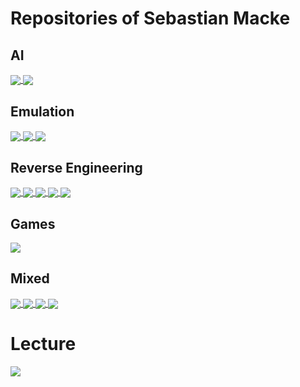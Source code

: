 # Repositories of Sebastian Macke

## AI

<a href="https://github.com/s-macke/AdventureAI">
  <img align="center" src="https://github-readme-stats.vercel.app/api/pin/?username=s-macke&repo=AdventureAI" />
</a>

<a href="https://github.com/s-macke/GoPT">
  <img align="center" src="https://github-readme-stats.vercel.app/api/pin/?username=s-macke&repo=GoPT" />
</a>

## Emulation

<a href="https://github.com/s-macke/FSHistory">
  <img align="center" src="https://github-readme-stats.vercel.app/api/pin/?username=s-macke&repo=FSHistory" />
</a>

<a href="https://github.com/s-macke/jor1k">
  <img align="center" src="https://github-readme-stats.vercel.app/api/pin/?username=s-macke&repo=jor1k" />
</a>

<a href="https://github.com/s-macke/SIDSpectro">
  <img align="center" src="https://github-readme-stats.vercel.app/api/pin/?username=s-macke&repo=SIDSpectro" />
</a>

## Reverse Engineering

<a href="https://github.com/s-macke/VoxelSpace">
  <img align="center" src="https://github-readme-stats.vercel.app/api/pin/?username=s-macke&repo=VoxelSpace" />
</a>

<a href="https://github.com/s-macke/starflight-reverse">
  <img align="center" src="https://github-readme-stats.vercel.app/api/pin/?username=s-macke&repo=starflight-reverse" />
</a>

<a href="https://github.com/s-macke/Test-Drive-3-Maps">
  <img align="center" src="https://github-readme-stats.vercel.app/api/pin/?username=s-macke&repo=Test-Drive-3-Maps" />
</a>

<a href="https://github.com/s-macke/SAM">
  <img align="center" src="https://github-readme-stats.vercel.app/api/pin/?username=s-macke&repo=SAM" />
</a>

<a href="https://github.com/s-macke/mathematica-encode">
  <img align="center" src="https://github-readme-stats.vercel.app/api/pin/?username=s-macke&repo=mathematica-encode" />
</a>

## Games

<a href="https://github.com/s-macke/Interplanetary-Postal-Service">
  <img align="center" src="https://github-readme-stats.vercel.app/api/pin/?username=s-macke&repo=Interplanetary-Postal-Service" />
</a>


## Mixed


<a href="https://github.com/s-macke/WebGPU-Lab">
  <img align="center" src="https://github-readme-stats.vercel.app/api/pin/?username=s-macke&repo=WebGPU-Lab" />
</a>

<a href="https://github.com/s-macke/Forthly">
  <img align="center" src="https://github-readme-stats.vercel.app/api/pin/?username=s-macke&repo=Forthly" />
</a>

<a href="https://github.com/s-macke/SlapperX">
  <img align="center" src="https://github-readme-stats.vercel.app/api/pin/?username=s-macke&repo=SlapperX" />
</a>

<a href="https://github.com/s-macke/Abstruse-Goose-Archive">
  <img align="center" src="https://github-readme-stats.vercel.app/api/pin/?username=s-macke&repo=Abstruse-Goose-Archive" />
</a>


# Lecture

<a href="https://github.com/s-macke/concepts-of-programming-languages">
  <img align="center" src="https://github-readme-stats.vercel.app/api/pin/?username=s-macke&repo=concepts-of-programming-languages" />
</a>




<!--
**s-macke/s-macke** is a ✨ _special_ ✨ repository because its `README.md` (this file) appears on your GitHub profile.

Here are some ideas to get you started:

- 🔭 I’m currently working on ...
- 🌱 I’m currently learning ...
- 👯 I’m looking to collaborate on ...
- 🤔 I’m looking for help with ...
- 💬 Ask me about ...
- 📫 How to reach me: ...
- 😄 Pronouns: ...
- ⚡ Fun fact: ...
-->
